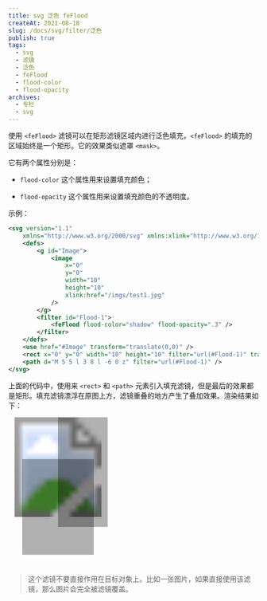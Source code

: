 ```yaml
---
title: svg 泛色 feFlood
createAt: 2021-08-18
slug: /docs/svg/filter/泛色
publish: true
tags:
  - svg
  - 滤镜
  - 泛色
  - feFlood
  - flood-color
  - flood-opacity
archives:
  - 专栏
  - svg
---
```


使用 `<feFlood>` 滤镜可以在矩形滤镜区域内进行泛色填充，`<feFlood>` 的填充的区域始终是一个矩形。它的效果类似遮罩 `<mask>`。

它有两个属性分别是：

- `flood-color` 这个属性用来设置填充颜色；

- `flood-opacity` 这个属性用来设置填充颜色的不透明度。

示例：

```xml
<svg version="1.1"
	xmlns="http://www.w3.org/2000/svg" xmlns:xlink="http://www.w3.org/1999/xlink" width="200" height="300" viewBox="0 0 10 15">
	<defs>
		<g id="Image">
			<image
				x="0"
				y="0"
				width="10"
				height="10"
				xlink:href="/imgs/test1.jpg"
			/>
		</g>
		<filter id="Flood-1">
			<feFlood flood-color="shadow" flood-opacity=".3" />
		</filter>
	</defs>
	<use href="#Image" transform="translate(0,0)" />
	<rect x="0" y="0" width="10" height="10" filter="url(#Flood-1)" transform="translate(6,0)" />
	<path d="M 5 5 l 3 8 l -6 0 z" filter="url(#Flood-1)" />
</svg>
```

上面的代码中，使用来 `<rect>` 和 `<path>` 元素引入填充滤镜，但是最后的效果都是矩形。填充滤镜漂浮在原图上方，滤镜重叠的地方产生了叠加效果。渲染结果如下：

<svg version="1.1"	xmlns="http://www.w3.org/2000/svg" xmlns:xlink="http://www.w3.org/1999/xlink" width="200" height="300" viewBox="0 0 10 15">
	<defs>
		<g id="Image">
			<image
				x="0"
				y="0"
				width="10"
				height="10"
				xlink:href="/imgs/test1.jpg"
			/>
		</g>
		<filter id="Flood-1">
			<feFlood flood-color="shadow" flood-opacity=".3" />
		</filter>
	</defs>
	<use href="#Image" transform="translate(0,0)" />
	<rect x="0" y="0" width="10" height="10" filter="url(#Flood-1)" transform="translate(6,0)" />
	<path d="M 5 5 l 3 8 l -6 0 z" filter="url(#Flood-1)" />
</svg>

> 这个滤镜不要直接作用在目标对象上。比如一张图片，如果直接使用该滤镜，那么图片会完全被滤镜覆盖。
